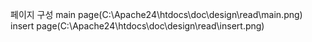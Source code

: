 페이지 구성
main page(C:\Apache24\htdocs\doc\design\read\main.png)
insert page(C:\Apache24\htdocs\doc\design\read\insert.png)
